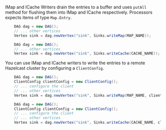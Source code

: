 IMap and ICache Writers drain the entries to a buffer 
and uses `putAll` method for flushing them into 
IMap and ICache respectively. Processors expects 
items of type `Map.Entry`.

```java
    DAG dag = new DAG();
    // ... other vertices
    Vertex sink = dag.newVertex("sink", Sinks.writeMap(MAP_NAME));
```
```java
    DAG dag = new DAG();
    // ... other vertices
    Vertex sink = dag.newVertex("sink", Sinks.writeCache(CACHE_NAME));
```

You can use IMap and ICache writers to write the entries
to a remote Hazelcast cluster by configuring a `ClientConfig`.

```java
    DAG dag = new DAG();
    ClientConfig clientConfig = new ClientConfig();
    // ... configure the client
    // ... other vertices
    Vertex sink = dag.newVertex("sink", Sinks.writeMap(MAP_NAME, clientConfig));
```
```java
    DAG dag = new DAG();
    ClientConfig clientConfig = new ClientConfig();
    // ... configure the client
    // ... other vertices
    Vertex sink = dag.newVertex("sink", Sinks.writeCache(CACHE_NAME, clientConfig));
```